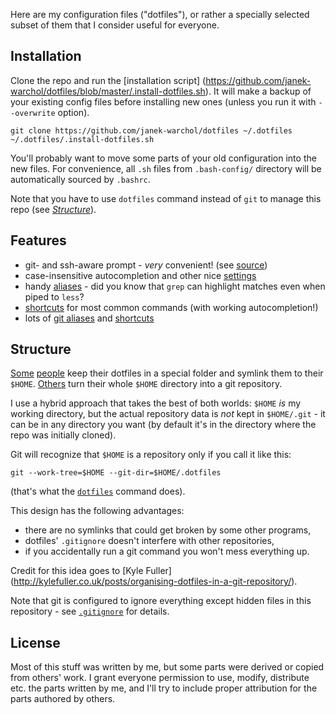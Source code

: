 Here are my configuration files ("dotfiles"), or rather a specially selected
subset of them that I consider useful for everyone.



Installation
------------

Clone the repo and run the [installation script]
(https://github.com/janek-warchol/dotfiles/blob/master/.install-dotfiles.sh).
It will make a backup of your existing config files before installing new ones
(unless you run it with `--overwrite` option).

    git clone https://github.com/janek-warchol/dotfiles ~/.dotfiles
    ~/.dotfiles/.install-dotfiles.sh

You'll probably want to move some parts of your old configuration into
the new files.  For convenience, all `.sh` files from `.bash-config/` directory
will be automatically sourced by `.bashrc`.

Note that you have to use `dotfiles` command instead of `git`
to manage this repo (see [_Structure_](README.md#structure)).



Features
--------

- git- and ssh-aware prompt - _very_ convenient!
  (see [source](.bash-config/prompt.sh))
- case-insensitive autocompletion and other nice [settings](.bash-config/settings.sh)
- handy [aliases](.bash-config/aliases.sh) - did you know that `grep`
  can highlight matches even when piped to `less`?
- [shortcuts](.bash-config/autocompleted-shortcuts.sh) for most common commands
  (with working autocompletion!)
- lots of [git aliases](.gitconfig) and [shortcuts](.bash-config/git-aliases.sh)



Structure
---------

[Some](https://github.com/ryanb/dotfiles)
[people](http://www.anishathalye.com/2014/08/03/managing-your-dotfiles/)
keep their dotfiles in a special folder and symlink them to their `$HOME`.
[Others](https://github.com/rtomayko/dotfiles)
turn their whole `$HOME` directory into a git repository.

I use a hybrid approach that takes the best of both worlds: `$HOME` _is_
my working directory, but the actual repository data is _not_ kept in `$HOME/.git` -
it can be in any directory you want (by default it's in the directory where
the repo was initially cloned).

Git will recognize that `$HOME` is a repository only if you call it like this:

    git --work-tree=$HOME --git-dir=$HOME/.dotfiles

(that's what the [`dotfiles`](.bash-config/dotfiles.sh) command does).

This design has the following advantages:
- there are no symlinks that could get broken by some other programs,
- dotfiles' `.gitignore` doesn't interfere with other repositories,
- if you accidentally run a git command you won't mess everything up.

Credit for this idea goes to [Kyle Fuller]
(http://kylefuller.co.uk/posts/organising-dotfiles-in-a-git-repository/).

Note that git is configured to ignore everything except hidden files in this
repository - see [`.gitignore`](.gitignore) for details.



License
-------

Most of this stuff was written by me, but some parts were derived or copied
from others' work.  I grant everyone permission to use, modify, distribute
etc. the parts written by me, and I'll try to include proper attribution for
the parts authored by others.
